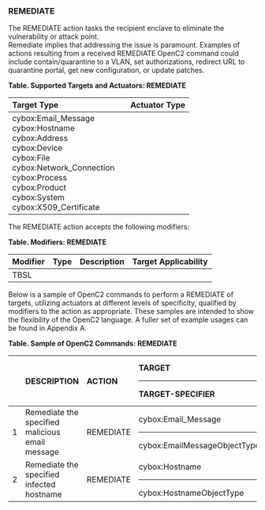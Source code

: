 ### REMEDIATE
The REMEDIATE action tasks the recipient enclave to eliminate the vulnerability or attack point.  
Remediate implies that addressing the issue is paramount.
Examples of actions resulting from a received REMEDIATE OpenC2 command could include contain/quarantine to a VLAN, set authorizations, redirect URL to quarantine portal, get new configuration, or update patches.

**Table. Supported Targets and Actuators: REMEDIATE**

| Target Type |  | Actuator Type | 
| :--- | :--- | :--- | 
| cybox:Email_Message<br>cybox:Hostname<br>cybox:Address<br>cybox:Device<br>cybox:File<br>cybox:Network_Connection<br>cybox:Process<br>cybox:Product<br>cybox:System<br>cybox:X509_Certificate |  |  | 

The REMEDIATE action accepts the following modifiers:

**Table. Modifiers: REMEDIATE**

| Modifier | Type | Description | Target Applicability | 
| :--- | :--- | :--- | :--- | 
| TBSL |  |  |  | 

Below is a sample of OpenC2 commands to perform a REMEDIATE of targets, utilizing actuators at different levels of specificity, qualified by modifiers to the action as appropriate. These samples are intended to show the flexibility of the OpenC2 language. A fuller set of example usages can be found in Appendix A.

**Table. Sample of OpenC2 Commands: REMEDIATE**

|  | DESCRIPTION | ACTION | TARGET<hr>TARGET-SPECIFIER | ACTUATOR<hr>ACTUATOR-SPECIFIER | MODIFIER | 
| :--- | :--- | :--- | :--- | :--- | :--- | 
| 1 | Remediate the specified malicious email message | REMEDIATE | cybox:Email_Message<hr>cybox:EmailMessageObjectType | <hr> | [report-to] | 
| 2 | Remediate the specified infected hostname | REMEDIATE | cybox:Hostname<hr>cybox:HostnameObjectType | <hr> | [report-to] | 
